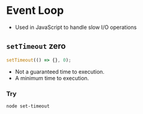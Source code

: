 # Event Loop

+ Used in JavaScript to handle slow I/O operations

## `setTimeout` zero

```js
setTimeout(() => {}, 0);
```

+ Not a guaranteed time to execution.
+ A minimum time to execution.

### Try

`node set-timeout`
